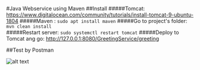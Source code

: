 #Java Webservice using Maven
##Install
#####Tomcat: https://www.digitalocean.com/community/tutorials/install-tomcat-9-ubuntu-1804 
#####Maven : ```sudo apt install maven```
#####Go to project's folder:   ```mvn clean install```   
#####Restart server: ```sudo systemctl restart tomcat```
#####Deploy to Tomcat ang go:
   http://127.0.0.1:8080/GreetingService/greeting
   
##Test by Postman

![alt text](file:///.img/test.png "Logo Title Text 1")
